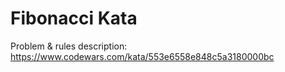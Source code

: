 # Fibonacci Kata

Problem & rules description: https://www.codewars.com/kata/553e6558e848c5a3180000bc
